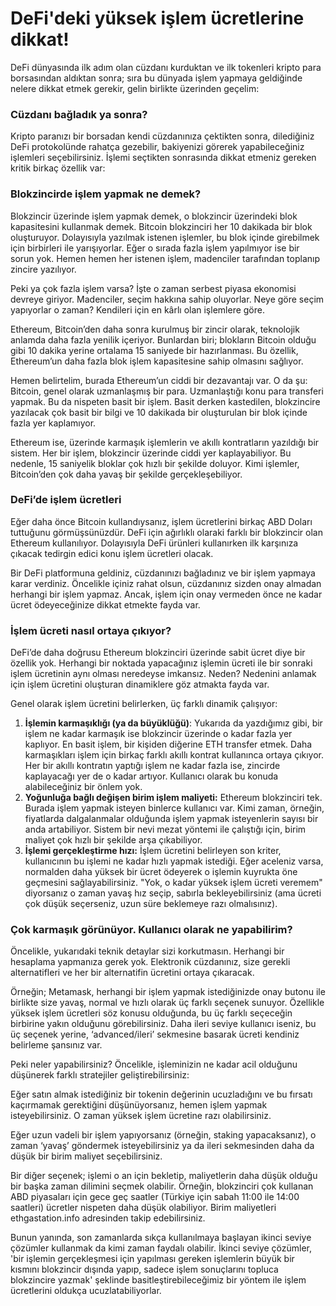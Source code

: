 # DeFi'deki yüksek işlem ücretlerine dikkat!

DeFi dünyasında ilk adım olan cüzdanı kurduktan ve ilk tokenleri kripto para borsasından aldıktan sonra; sıra bu dünyada işlem yapmaya geldiğinde nelere dikkat etmek gerekir, gelin birlikte üzerinden geçelim:

### Cüzdanı bağladık ya sonra?

Kripto paranızı bir borsadan kendi cüzdanınıza çektikten sonra, dilediğiniz DeFi protokolünde rahatça gezebilir, bakiyenizi görerek yapabileceğiniz işlemleri seçebilirsiniz. İşlemi seçtikten sonrasında dikkat etmeniz gereken kritik birkaç özellik var:

### Blokzincirde işlem yapmak ne demek?

Blokzincir üzerinde işlem yapmak demek, o blokzincir üzerindeki blok kapasitesini kullanmak demek. Bitcoin blokzinciri her 10 dakikada bir blok oluşturuyor. Dolayısıyla yazılmak istenen işlemler, bu blok içinde girebilmek için birbirleri ile yarışıyorlar. Eğer o sırada fazla işlem yapılmıyor ise bir sorun yok. Hemen hemen her istenen işlem, madenciler tarafından toplanıp zincire yazılıyor.

Peki ya çok fazla işlem varsa? İşte o zaman serbest piyasa ekonomisi devreye giriyor. Madenciler, seçim hakkına sahip oluyorlar. Neye göre seçim yapıyorlar o zaman? Kendileri için en kârlı olan işlemlere göre.

Ethereum, Bitcoin’den daha sonra kurulmuş bir zincir olarak, teknolojik anlamda daha fazla yenilik içeriyor. Bunlardan biri; blokların Bitcoin olduğu gibi 10 dakika yerine ortalama 15 saniyede bir hazırlanması. Bu özellik, Ethereum’un daha fazla blok işlem kapasitesine sahip olmasını sağlıyor.

Hemen belirtelim, burada Ethereum’un ciddi bir dezavantajı var. O da şu: Bitcoin, genel olarak uzmanlaşmış bir para. Uzmanlaştığı konu para transferi yapmak. Bu da nispeten basit bir işlem. Basit derken kastedilen, blokzincire yazılacak çok basit bir bilgi ve 10 dakikada bir oluşturulan bir blok içinde fazla yer kaplamıyor.

Ethereum ise, üzerinde karmaşık işlemlerin ve akıllı kontratların yazıldığı bir sistem. Her bir işlem, blokzincir üzerinde ciddi yer kaplayabiliyor. Bu nedenle, 15 saniyelik bloklar çok hızlı bir şekilde doluyor. Kimi işlemler, Bitcoin’den çok daha yavaş bir şekilde gerçekleşebiliyor.

### DeFi’de işlem ücretleri

Eğer daha önce Bitcoin kullandıysanız, işlem ücretlerini birkaç ABD Doları tuttuğunu görmüşsünüzdür. DeFi için ağırlıklı olaraki farklı bir blokzincir olan Ethereum kullanılıyor. Dolayısıyla DeFi ürünleri kullanırken ilk karşınıza çıkacak tedirgin edici konu işlem ücretleri olacak.

Bir DeFi platformuna geldiniz, cüzdanınızı bağladınız ve bir işlem yapmaya karar verdiniz. Öncelikle içiniz rahat olsun, cüzdanınız sizden onay almadan herhangi bir işlem yapmaz. Ancak, işlem için onay vermeden önce ne kadar ücret ödeyeceğinize dikkat etmekte fayda var.

### İşlem ücreti nasıl ortaya çıkıyor?

DeFi’de daha doğrusu Ethereum blokzinciri üzerinde sabit ücret diye bir özellik yok. Herhangi bir noktada yapacağınız işlemin ücreti ile bir sonraki işlem ücretinin aynı olması neredeyse imkansız. Neden? Nedenini anlamak için işlem ücretini oluşturan dinamiklere göz atmakta fayda var.

Genel olarak işlem ücretini belirlerken, üç farklı dinamik çalışıyor:

1. **İşlemin karmaşıklığı \(ya da büyüklüğü\)**: Yukarıda da yazdığımız gibi, bir işlem ne kadar karmaşık ise blokzincir üzerinde o kadar fazla yer kaplıyor. En basit işlem, bir kişiden diğerine ETH transfer etmek. Daha karmaşıkları işlem için birkaç farklı akıllı kontrat kullanınca ortaya çıkıyor. Her bir akıllı kontratın yaptığı işlem ne kadar fazla ise, zincirde kaplayacağı yer de o kadar artıyor. Kullanıcı olarak bu konuda alabileceğiniz bir önlem yok.
2. **Yoğunluğa bağlı değişen birim işlem maliyeti:** Ethereum blokzinciri tek. Burada işlem yapmak isteyen binlerce kullanıcı var. Kimi zaman, örneğin, fiyatlarda dalgalanmalar olduğunda işlem yapmak isteyenlerin sayısı bir anda artabiliyor. Sistem bir nevi mezat yöntemi ile çalıştığı için, birim maliyet çok hızlı bir şekilde arşa çıkabiliyor.
3. **İşlemi gerçekleştirme hızı:** İşlem ücretini belirleyen son kriter, kullanıcının bu işlemi ne kadar hızlı yapmak istediği. Eğer aceleniz varsa, normalden daha yüksek bir ücret ödeyerek o işlemin kuyrukta öne geçmesini sağlayabilirsiniz. "Yok, o kadar yüksek işlem ücreti veremem" diyorsanız o zaman yavaş hız seçip, sabırla bekleyebilirsiniz \(ama ücreti çok düşük seçerseniz, uzun süre beklemeye razı olmalısınız\).

### Çok karmaşık görünüyor. Kullanıcı olarak ne yapabilirim?

Öncelikle, yukarıdaki teknik detaylar sizi korkutmasın. Herhangi bir hesaplama yapmanıza gerek yok. Elektronik cüzdanınız, size gerekli alternatifleri ve her bir alternatifin ücretini ortaya çıkaracak.

Örneğin; Metamask, herhangi bir işlem yapmak istediğinizde onay butonu ile birlikte size yavaş, normal ve hızlı olarak üç farklı seçenek sunuyor. Özellikle yüksek işlem ücretleri söz konusu olduğunda, bu üç farklı seçeceğin birbirine yakın olduğunu görebilirsiniz. Daha ileri seviye kullanıcı iseniz, bu üç seçenek yerine, ‘advanced/ileri’ sekmesine basarak ücreti kendiniz belirleme şansınız var.

Peki neler yapabilirsiniz? Öncelikle, işleminizin ne kadar acil olduğunu düşünerek farklı stratejiler geliştirebilirsiniz:

Eğer satın almak istediğiniz bir tokenin değerinin ucuzladığını ve bu fırsatı kaçırmamak gerektiğini düşünüyorsanız, hemen işlem yapmak isteyebilirsiniz. O zaman yüksek işlem ücretine razı olabilirsiniz.

Eğer uzun vadeli bir işlem yapıyorsanız \(örneğin, staking yapacaksanız\), o zaman ‘yavaş’ göndermek isteyebilirsiniz ya da ileri sekmesinden daha da düşük bir birim maliyet seçebilirsiniz.

Bir diğer seçenek; işlemi o an için bekletip, maliyetlerin daha düşük olduğu bir başka zaman dilimini seçmek olabilir. Örneğin, blokzinciri çok kullanan ABD piyasaları için gece geç saatler \(Türkiye için sabah 11:00 ile 14:00 saatleri\) ücretler nispeten daha düşük olabiliyor. Birim maliyetleri ethgastation.info adresinden takip edebilirsiniz.

Bunun yanında, son zamanlarda sıkça kullanılmaya başlayan ikinci seviye çözümler kullanmak da kimi zaman faydalı olabilir. İkinci seviye çözümler, 'bir işlemin gerçekleşmesi için yapılması gereken işlemlerin büyük bir kısmını blokzincir dışında yapıp, sadece işlem sonuçlarını topluca blokzincire yazmak' şeklinde basitleştirebileceğimiz bir yöntem ile işlem ücretlerini oldukça ucuzlatabiliyorlar.


